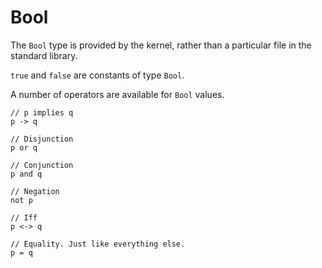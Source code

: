 # Bool

The `Bool` type is provided by the kernel, rather than a particular file in the standard library.

`true` and `false` are constants of type `Bool`.

A number of operators are available for `Bool` values.

```acorn
// p implies q
p -> q

// Disjunction
p or q

// Conjunction
p and q

// Negation
not p

// Iff
p <-> q

// Equality. Just like everything else.
p = q
```

